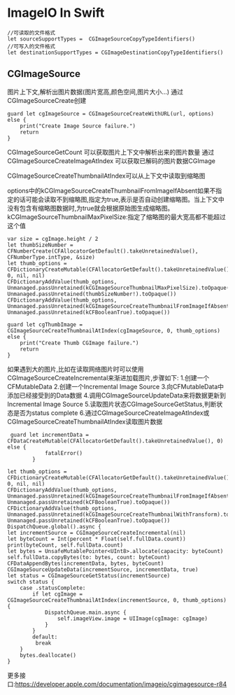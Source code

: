 # ImageIO In Swift

```
//可读取的文件格式 
let sourceSupportTypes =  CGImageSourceCopyTypeIdentifiers()
//可写入的文件格式
let destinationSupportTypes = CGImageDestinationCopyTypeIdentifiers()
```

## CGImageSource
图片上下文,解析出图片数据(图片宽高,颜色空间,图片大小...)
通过CGImageSourceCreate创建

```
guard let cgImageSource = CGImageSourceCreateWithURL(url, options) else {
    print("Create Image Source failure.")
    return        
}
```

CGImageSourceGetCount 可以获取图片上下文中解析出来的图片数量
通过CGImageSourceCreateImageAtIndex 可以获取已解码的图片数据CGImage

CGImageSourceCreateThumbnailAtIndex可以从上下文中读取到缩略图

options中的kCGImageSourceCreateThumbnailFromImageIfAbsent如果不指定的话可能会读取不到缩略图,指定为true,表示是否自动创建缩略图。当上下文中没有包含有缩略图数据时,为true就会根据原始图生成缩略图。
kCGImageSourceThumbnailMaxPixelSize:指定了缩略图的最大宽高都不能超过这个值


```
var size = cgImage.height / 2
let thumbSizeNumber = CFNumberCreate(CFAllocatorGetDefault().takeUnretainedValue(), CFNumberType.intType, &size)
let thumb_options = CFDictionaryCreateMutable(CFAllocatorGetDefault().takeUnretainedValue(), 0, nil, nil)
CFDictionaryAddValue(thumb_options, Unmanaged.passUnretained(kCGImageSourceThumbnailMaxPixelSize).toOpaque(), Unmanaged.passUnretained(thumbSizeNumber!).toOpaque())
CFDictionaryAddValue(thumb_options, Unmanaged.passUnretained(kCGImageSourceCreateThumbnailFromImageIfAbsent).toOpaque(), Unmanaged.passUnretained(kCFBooleanTrue).toOpaque())

guard let cgThumbImage = CGImageSourceCreateThumbnailAtIndex(cgImageSource, 0, thumb_options) else {
    print("Create Thumb CGImage failure.")
    return
}
```

如果遇到大的图片,比如在读取网络图片时可以使用CGImageSourceCreateIncremental来渐进加载图片,步骤如下:
1.创建一个CFMutableData
2.创建一个Incremental Image Source 
3.向CFMutableData中添加已经接受到的Data数据
4.调用CGImageSourceUpdateData来将数据更新到Incremental Image Source 
5.读取图片状态CGImageSourceGetStatus,判断状态是否为status complete
6.通过CGImageSourceCreateImageAtIndex或CGImageSourceCreateThumbnailAtIndex读取图片数据

```
 guard let incrementData = CFDataCreateMutable(CFAllocatorGetDefault().takeUnretainedValue(), 0) else {
            fatalError()
        }
        
let thumb_options = CFDictionaryCreateMutable(CFAllocatorGetDefault().takeUnretainedValue(), 0, nil, nil)
CFDictionaryAddValue(thumb_options, Unmanaged.passUnretained(kCGImageSourceCreateThumbnailFromImageIfAbsent).toOpaque(), Unmanaged.passUnretained(kCFBooleanTrue).toOpaque())
CFDictionaryAddValue(thumb_options, Unmanaged.passUnretained(kCGImageSourceCreateThumbnailWithTransform).toOpaque(), Unmanaged.passUnretained(kCFBooleanTrue).toOpaque())
DispatchQueue.global().async {
let incrementSource = CGImageSourceCreateIncremental(nil)
let byteCount = Int(percent * Float(self.fullData.count))
print(byteCount, self.fullData.count)
let bytes = UnsafeMutablePointer<UInt8>.allocate(capacity: byteCount)
self.fullData.copyBytes(to: bytes, count: byteCount)
CFDataAppendBytes(incrementData, bytes, byteCount)
CGImageSourceUpdateData(incrementSource, incrementData, true)
let status = CGImageSourceGetStatus(incrementSource)
switch status {
    case .statusComplete:
        if let cgImage = CGImageSourceCreateThumbnailAtIndex(incrementSource, 0, thumb_options) {
            DispatchQueue.main.async {
                self.imageView.image = UIImage(cgImage: cgImage)
            }
        }
        default:
         break
    }
    bytes.deallocate() 
}
```
更多接口:https://developer.apple.com/documentation/imageio/cgimagesource-r84

